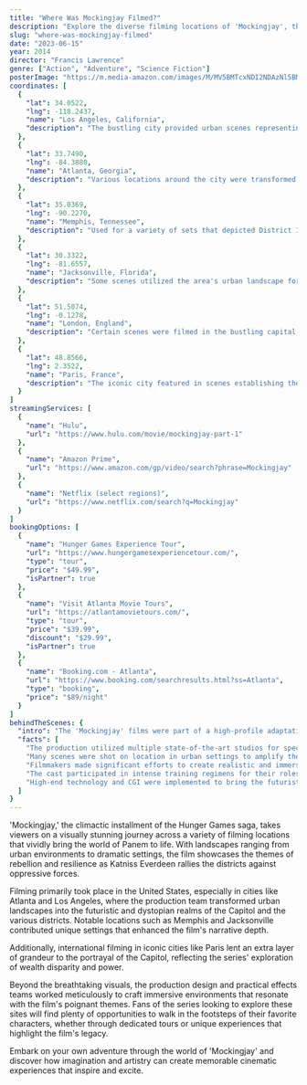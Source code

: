 ```yaml
---
title: "Where Was Mockingjay Filmed?"
description: "Explore the diverse filming locations of 'Mockingjay', the thrilling conclusion to the Hunger Games series, set against stunning backdrops from various parts of the world."
slug: "where-was-mockingjay-filmed"
date: "2023-06-15"
year: 2014
director: "Francis Lawrence"
genre: ["Action", "Adventure", "Science Fiction"]
posterImage: "https://m.media-amazon.com/images/M/MV5BMTcxNDI2NDAzNl5BMl5BanBnXkFtZTgwODM3MTc2MjE@._V1_SX300.jpg"
coordinates: [
  { 
    "lat": 34.0522, 
    "lng": -118.2437, 
    "name": "Los Angeles, California", 
    "description": "The bustling city provided urban scenes representing the Capitol."
  },
  { 
    "lat": 33.7490, 
    "lng": -84.3880, 
    "name": "Atlanta, Georgia", 
    "description": "Various locations around the city were transformed into the districts of Panem."
  },
  { 
    "lat": 35.0369, 
    "lng": -90.2270, 
    "name": "Memphis, Tennessee", 
    "description": "Used for a variety of sets that depicted District 12 and its surroundings."
  },
  { 
    "lat": 30.3322, 
    "lng": -81.6557, 
    "name": "Jacksonville, Florida", 
    "description": "Some scenes utilized the area's urban landscape for the Capitol's environment."
  },
  { 
    "lat": 51.5074, 
    "lng": -0.1278, 
    "name": "London, England", 
    "description": "Certain scenes were filmed in the bustling capital, contributing to the film's dystopian aesthetic."
  },
  { 
    "lat": 48.8566, 
    "lng": 2.3522, 
    "name": "Paris, France", 
    "description": "The iconic city featured in scenes establishing the grandeur of the Capitol."
  }
]
streamingServices: [
  {
    "name": "Hulu",
    "url": "https://www.hulu.com/movie/mockingjay-part-1"
  },
  {
    "name": "Amazon Prime",
    "url": "https://www.amazon.com/gp/video/search?phrase=Mockingjay"
  },
  {
    "name": "Netflix (select regions)",
    "url": "https://www.netflix.com/search?q=Mockingjay"
  }
]
bookingOptions: [
  {
    "name": "Hunger Games Experience Tour",
    "url": "https://www.hungergamesexperiencetour.com/",
    "type": "tour",
    "price": "$49.99",
    "isPartner": true
  },
  {
    "name": "Visit Atlanta Movie Tours",
    "url": "https://atlantamovietours.com/",
    "type": "tour",
    "price": "$39.99",
    "discount": "$29.99",
    "isPartner": true
  },
  {
    "name": "Booking.com - Atlanta",
    "url": "https://www.booking.com/searchresults.html?ss=Atlanta",
    "type": "booking",
    "price": "$89/night"
  }
]
behindTheScenes: {
  "intro": "The 'Mockingjay' films were part of a high-profile adaptation of Suzanne Collins' dystopian trilogy, showcasing not only gripping storytelling but also striking visuals captured across various locales.",
  "facts": [
    "The production utilized multiple state-of-the-art studios for special effects and action sequences.",
    "Many scenes were shot on location in urban settings to amplify the dystopian atmosphere of Panem.",
    "Filmmakers made significant efforts to create realistic and immersive environments that reflected the novel's themes of war and survival.",
    "The cast participated in intense training regimens for their roles, emphasizing the physical demands of the action-packed scenes.",
    "High-end technology and CGI were implemented to bring the futuristic elements of the Capitol to life."
  ]
}
---
```


<MockingjayGuide />

'Mockingjay,' the climactic installment of the Hunger Games saga, takes viewers on a visually stunning journey across a variety of filming locations that vividly bring the world of Panem to life. With landscapes ranging from urban environments to dramatic settings, the film showcases the themes of rebellion and resilience as Katniss Everdeen rallies the districts against oppressive forces.

Filming primarily took place in the United States, especially in cities like Atlanta and Los Angeles, where the production team transformed urban landscapes into the futuristic and dystopian realms of the Capitol and the various districts. Notable locations such as Memphis and Jacksonville contributed unique settings that enhanced the film's narrative depth.

Additionally, international filming in iconic cities like Paris lent an extra layer of grandeur to the portrayal of the Capitol, reflecting the series' exploration of wealth disparity and power. 

Beyond the breathtaking visuals, the production design and practical effects teams worked meticulously to craft immersive environments that resonate with the film's poignant themes. Fans of the series looking to explore these sites will find plenty of opportunities to walk in the footsteps of their favorite characters, whether through dedicated tours or unique experiences that highlight the film's legacy.

Embark on your own adventure through the world of 'Mockingjay' and discover how imagination and artistry can create memorable cinematic experiences that inspire and excite.